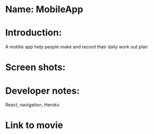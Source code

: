 # Name: MobileApp

# Introduction:
A moblie app help people make and record their daily work out plan

# Screen shots:


# Developer notes:
React, navigation, Heroku

# Link to movie
